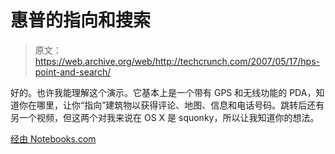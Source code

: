 # 惠普的指向和搜索

> 原文：<https://web.archive.org/web/http://techcrunch.com/2007/05/17/hps-point-and-search/>

好的。也许我能理解这个演示。它基本上是一个带有 GPS 和无线功能的 PDA，知道你在哪里，让你“指向”建筑物以获得评论、地图、信息和电话号码。跳转后还有另一个视频，但这两个对我来说在 OS X 是 squonky，所以让我知道你的想法。

[经由 Notebooks.com](https://web.archive.org/web/20151006215550/http://www.notebooks.com/2007/05/17/point-and-search-with-hp-labs-web-signs/)
